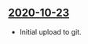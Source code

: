 ## [2020-10-23](https://github.com/faktaoklimatu/graphics/blob/b253427fcc97a23462362b3a7615fba73ef8dc32/Data%20visualization/Emissions/World/Per%20capita%20GHG%20emission%20of%20world%20regions/cs-emise-svet-na-osobu.ai)

- Initial upload to git.

